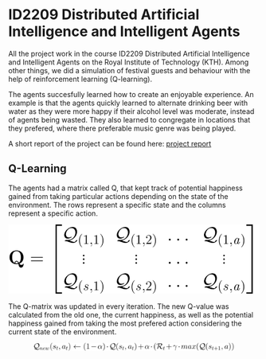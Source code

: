 # ID2209 Distributed Artificial Intelligence and Intelligent Agents

All the project work in the course ID2209 Distributed Artificial Intelligence and Intelligent Agents on the Royal Institute of Technology (KTH). Among other things, we did a simulation of festival guests and behaviour with the help of reinforcement learning (Q-learning).

The agents succesfully learned how to create an enjoyable experience. An example is that the agents quickly learned to alternate drinking beer with water as they were more happy if their alcohol level was moderate, instead of agents being wasted. They also learned to congregate in locations that they prefered, where there preferable music genre was being played.

A short report of the project can be found here: [project report](/project-report.pdf)

<!-- ## Screenshots from simulation -->

## Q-Learning

The agents had a matrix called Q, that kept track of potential happiness gained from taking particular actions depending on the state of the environment. The rows represent a specific state and the columns represent a specific action.

<p align="center">
	<img src="images/Q_matrix.svg">
</p>

The Q-matrix was updated in every iteration. The new Q-value was calculated from the old one, the current happiness, as well as the potential happiness gained from taking the most prefered action considering the current state of the environment.

<p align="center">
	<img width="80%" src="images/Q_new.svg">
</p>
